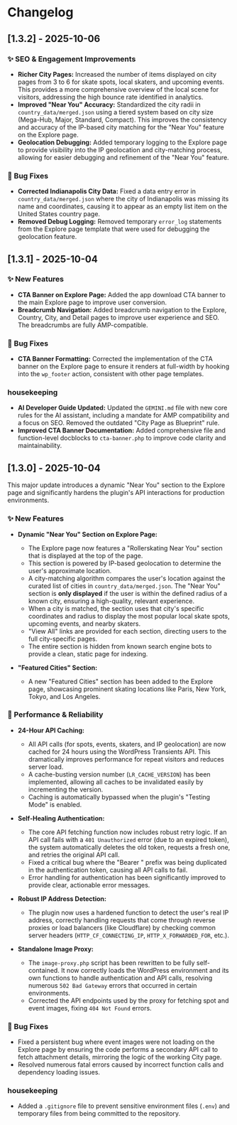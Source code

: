 # Changelog

## [1.3.2] - 2025-10-06

### ✨ SEO & Engagement Improvements

*   **Richer City Pages:** Increased the number of items displayed on city pages from 3 to 6 for skate spots, local skaters, and upcoming events. This provides a more comprehensive overview of the local scene for visitors, addressing the high bounce rate identified in analytics.
*   **Improved "Near You" Accuracy:** Standardized the city radii in `country_data/merged.json` using a tiered system based on city size (Mega-Hub, Major, Standard, Compact). This improves the consistency and accuracy of the IP-based city matching for the "Near You" feature on the Explore page.
*   **Geolocation Debugging:** Added temporary logging to the Explore page to provide visibility into the IP geolocation and city-matching process, allowing for easier debugging and refinement of the "Near You" feature.

### 🐛 Bug Fixes

*   **Corrected Indianapolis City Data:** Fixed a data entry error in `country_data/merged.json` where the city of Indianapolis was missing its name and coordinates, causing it to appear as an empty list item on the United States country page.
*   **Removed Debug Logging:** Removed temporary `error_log` statements from the Explore page template that were used for debugging the geolocation feature.

## [1.3.1] - 2025-10-04

### ✨ New Features

*   **CTA Banner on Explore Page:** Added the app download CTA banner to the main Explore page to improve user conversion.
*   **Breadcrumb Navigation:** Added breadcrumb navigation to the Explore, Country, City, and Detail pages to improve user experience and SEO. The breadcrumbs are fully AMP-compatible.

### 🐛 Bug Fixes

*   **CTA Banner Formatting:** Corrected the implementation of the CTA banner on the Explore page to ensure it renders at full-width by hooking into the `wp_footer` action, consistent with other page templates.

###  housekeeping

*   **AI Developer Guide Updated:** Updated the `GEMINI.md` file with new core rules for the AI assistant, including a mandate for AMP compatibility and a focus on SEO. Removed the outdated "City Page as Blueprint" rule.
*   **Improved CTA Banner Documentation:** Added comprehensive file and function-level docblocks to `cta-banner.php` to improve code clarity and maintainability.

## [1.3.0] - 2025-10-04

This major update introduces a dynamic "Near You" section to the Explore page and significantly hardens the plugin's API interactions for production environments.

### ✨ New Features

*   **Dynamic "Near You" Section on Explore Page:**
    *   The Explore page now features a "Rollerskating Near You" section that is displayed at the top of the page.
    *   This section is powered by IP-based geolocation to determine the user's approximate location.
    *   A city-matching algorithm compares the user's location against the curated list of cities in `country_data/merged.json`. The "Near You" section is **only displayed** if the user is within the defined radius of a known city, ensuring a high-quality, relevant experience.
    *   When a city is matched, the section uses that city's specific coordinates and radius to display the most popular local skate spots, upcoming events, and nearby skaters.
    *   "View All" links are provided for each section, directing users to the full city-specific pages.
    *   The entire section is hidden from known search engine bots to provide a clean, static page for indexing.

*   **"Featured Cities" Section:**
    *   A new "Featured Cities" section has been added to the Explore page, showcasing prominent skating locations like Paris, New York, Tokyo, and Los Angeles.

### 🚀 Performance & Reliability

*   **24-Hour API Caching:**
    *   All API calls (for spots, events, skaters, and IP geolocation) are now cached for 24 hours using the WordPress Transients API. This dramatically improves performance for repeat visitors and reduces server load.
    *   A cache-busting version number (`LR_CACHE_VERSION`) has been implemented, allowing all caches to be invalidated easily by incrementing the version.
    *   Caching is automatically bypassed when the plugin's "Testing Mode" is enabled.

*   **Self-Healing Authentication:**
    *   The core API fetching function now includes robust retry logic. If an API call fails with a `401 Unauthorized` error (due to an expired token), the system automatically deletes the old token, requests a fresh one, and retries the original API call.
    *   Fixed a critical bug where the "Bearer " prefix was being duplicated in the authentication token, causing all API calls to fail.
    *   Error handling for authentication has been significantly improved to provide clear, actionable error messages.

*   **Robust IP Address Detection:**
    *   The plugin now uses a hardened function to detect the user's real IP address, correctly handling requests that come through reverse proxies or load balancers (like Cloudflare) by checking common server headers (`HTTP_CF_CONNECTING_IP`, `HTTP_X_FORWARDED_FOR`, etc.).

*   **Standalone Image Proxy:**
    *   The `image-proxy.php` script has been rewritten to be fully self-contained. It now correctly loads the WordPress environment and its own functions to handle authentication and API calls, resolving numerous `502 Bad Gateway` errors that occurred in certain environments.
    *   Corrected the API endpoints used by the proxy for fetching spot and event images, fixing `404 Not Found` errors.

### 🐛 Bug Fixes

*   Fixed a persistent bug where event images were not loading on the Explore page by ensuring the code performs a secondary API call to fetch attachment details, mirroring the logic of the working City page.
*   Resolved numerous fatal errors caused by incorrect function calls and dependency loading issues.

###  housekeeping

*   Added a `.gitignore` file to prevent sensitive environment files (`.env`) and temporary files from being committed to the repository.

